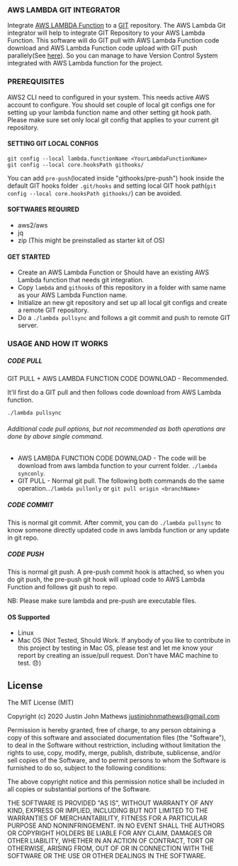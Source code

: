 ### AWS LAMBDA GIT INTEGRATOR
Integrate [AWS LAMBDA Function](https://aws.amazon.com/lambda/) to a [GIT](https://git-scm.com/) repository. The AWS Lambda Git integrator will help to integrate GIT Repository to your AWS Lambda Function. This software will do GIT pull with AWS Lambda Function code download and AWS Lambda Function code upload with GIT push parallely(See [here](https://github.com/justin-john/aws-lambda-git-integrator#usage-and-how-it-works)). So you can manage to have Version Control System integrated with AWS Lambda function for the project.

### PREREQUISITES
AWS2 CLI need to configured in your system. This needs active AWS account to configure.
You should set couple of local git configs one for setting up your lambda function name and other setting git hook path. Please make sure set only local git config that applies to your current git repository.

#### SETTING GIT LOCAL CONFIGS
```
git config --local lambda.functionName <YourLambdaFunctionName>
git config --local core.hooksPath githooks/
```
You can add `pre-push`(located inside "githooks/pre-push") hook inside the default GIT hooks folder `.git/hooks` and setting local GIT hook path(`git config --local core.hooksPath githooks/`) can be avoided.

#### SOFTWARES REQUIRED
* aws2/aws
* jq
* zip   (This might be preinstalled as starter kit of OS)

#### GET STARTED 
* Create an AWS Lambda Function or Should have an existing AWS Lambda function that needs git integration.
* Copy `lambda` and `githooks` of this repository in a folder with same name as your AWS Lambda Function name.
* Initialize an new git repository and set up all local git configs and create a remote GIT repository.
* Do a `./lambda pullsync` and follows a git commit and push to remote GIT server.

### USAGE AND HOW IT WORKS

##### CODE PULL
GIT PULL + AWS LAMBDA FUNCTION CODE DOWNLOAD - Recommended.

It'll first do a GIT pull and then follows code download from AWS Lambda function.
```
./lambda pullsync
```
###### Additional code pull options, but not recommended as both operations are done by above single command.
* AWS LAMBDA FUNCTION CODE DOWNLOAD - The code will be download from aws lambda function to your current folder. `./lambda synconly`.
* GIT PULL - Normal git pull. The following both commands do the same operation.`./lambda pullonly`  or `git pull origin <branchName>`

##### CODE COMMIT
This is normal git commit. After commit, you can do `./lambda pullsync` to know someone directly updated code in aws lambda function or any update in git repo.

##### CODE PUSH
This is normal git push. A pre-push commit hook is attached, so when you do git push, the pre-push git hook will upload code to AWS Lambda Function and follows git push to repo.

NB: Please make sure lambda and pre-push are executable files.

#### OS Supported
* Linux
* Mac OS (Not Tested, Should Work. If anybody of you like to contribute in this project by testing in Mac OS, please test and let me know your report by creating an issue/pull request. Don't have MAC machine to test. :disappointed:)

## License

The MIT License (MIT)

Copyright (c) 2020 Justin John Mathews <justinjohnmathews@gmail.com>

Permission is hereby granted, free of charge, to any person obtaining a copy of this software and associated documentation files (the "Software"), to deal in the Software without restriction, including without limitation the rights to use, copy, modify, merge, publish, distribute, sublicense, and/or sell copies of the Software, and to permit persons to whom the Software is furnished to do so, subject to the following conditions:

The above copyright notice and this permission notice shall be included in all copies or substantial portions of the Software.

THE SOFTWARE IS PROVIDED "AS IS", WITHOUT WARRANTY OF ANY KIND, EXPRESS OR IMPLIED, INCLUDING BUT NOT LIMITED TO THE WARRANTIES OF MERCHANTABILITY, FITNESS FOR A PARTICULAR PURPOSE AND NONINFRINGEMENT. IN NO EVENT SHALL THE AUTHORS OR COPYRIGHT HOLDERS BE LIABLE FOR ANY CLAIM, DAMAGES OR OTHER LIABILITY, WHETHER IN AN ACTION OF CONTRACT, TORT OR OTHERWISE, ARISING FROM, OUT OF OR IN CONNECTION WITH THE SOFTWARE OR THE USE OR OTHER DEALINGS IN THE SOFTWARE.
